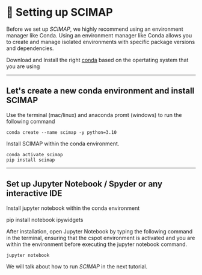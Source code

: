 # 📁 Setting up SCIMAP

Before we set up *SCIMAP*, we highly recommend using an environment manager like Conda. Using an environment manager like Conda allows you to create and manage isolated environments with specific package versions and dependencies.

Download and Install the right [conda](https://docs.anaconda.com/free/miniconda/) based on the opertating system that you are using

<hr>

## Let's create a new conda environment and install SCIMAP

Use the terminal (mac/linux) and anaconda promt (windows) to run the following command

```
conda create --name scimap -y python=3.10
```

Install SCIMAP within the conda environment.

```
conda activate scimap
pip install scimap
```

<hr>

## Set up Jupyter Notebook / Spyder or any interactive IDE

Install jupyter notebook within the conda environment


pip install notebook ipywidgets

After installation, open Jupyter Notebook by typing the following command in the terminal, ensuring that the cspot environment is activated and you are within the environment before executing the jupyter notebook command.

```
jupyter notebook
```

We will talk about how to run *SCIMAP* in the next tutorial.


```python

```
